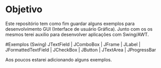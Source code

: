 # Objetivo
Este repositório tem como fim guardar alguns exemplos para desenvolvimento GUI (Interface de usuário Gráfica). Junto com os os mesmos terei auxilio para desenvolver aplicações com Swing/AWT.

#Exemplos (Swing)
JTextField  | JComboBox | JFrame  |  JLabel  | JFormattedTextField |  JCheckBox | JButton | JTextArea | JProgressBar  

Aos poucos estarei adicionando alguns exemplos.
